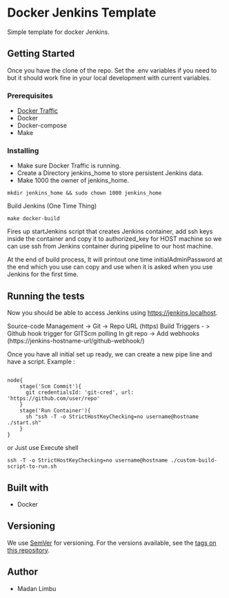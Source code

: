 # Docker Jenkins Template

Simple template for docker Jenkins.

## Getting Started

Once you have the clone of the repo. Set the .env variables if you need to but it should work fine in your local development with current variables.

### Prerequisites
- [Docker Traffic](https://github.com/madan95/docker-traffic)
- Docker
- Docker-compose
- Make

### Installing

- Make sure Docker Traffic is running.
- Create a Directory jenkins_home to store persistent Jenkins data.
- Make 1000 the owner of jenkins_home.

`` mkdir jenkins_home && sudo chown 1000 jenkins_home ``

Build Jenkins (One Time Thing)

```
make docker-build
```

Fires up startJenkins script that creates Jenkins container, add ssh keys inside the container and copy it to authorized_key for HOST machine so we can use ssh from Jenkins container during pipeline to our host machine.

At the end of build process, It will printout one time initialAdminPassword at the end which you use can copy and use when it is asked when you use Jenkins for the first time.


## Running the tests

Now you should be able to access Jenkins using https://jenkins.localhost.

Source-code Management -> Git -> Repo URL (https)
Build Triggers - > Github hook trigger for GITScm polling
In git repo -> Add webhooks (https://jenkins-hostname-url/github-webhook/) 

Once you have all initial set up ready, we can create a new pipe line and have a script. Example :

```

node{
    stage('Scm Commit'){
      git credentialsId: 'git-cred', url: 'https://github.com/user/repo'
    }
    stage('Run Container'){
      sh "ssh -T -o StrictHostKeyChecking=no username@hostname ./start.sh"
    }
}

```
or Just use Execute shell 

```
ssh -T -o StrictHostKeyChecking=no username@hostname ./custom-build-script-to-run.sh
```

## Built with

- Docker

## Versioning

We use [SemVer](https://semver.org/) for versioning. For the versions available, see the [tags on this repository](https://github.com/madan95/dockerTemple/tags).


## Author
- Madan Limbu
